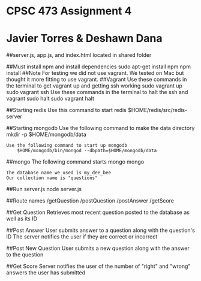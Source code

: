 # CPSC 473 Assignment 4

# Javier Torres & Deshawn Dana

##server.js, app.js, and index.html located in shared folder

##Must install npm and install dependencies
    sudo apt-get install npm
    npm install 
##Note
    For testing we did not use vagrant.  We tested on Mac but thought it more fitting to use vagrant.
##Vagrant
    Use these commands in the terminal to get vagrant up and getting ssh working
        sudo vagrant up
        sudo vagrant ssh
    Use these commands in the terminal to halt the ssh and vagrant
        sudo halt
        sudo vagrant halt
        
##Starting redis
    Use this command to start redis
        $HOME/redis/src/redis-server

##Starting mongodb 
    Use the following command to make the data directory 
        mkdir -p $HOME/mongodb/data

    Use the following command to start up mongodb
        $HOME/mongodb/bin/mongod --dbpath=$HOME/mongodb/data

##mongo
    The following command starts mongo
        mongo

    The database name we used is my_dee_bee
    Our collection name is "questions" 


##Run server.js
    node server.js

##Route names
    /getQuestion
    /postQuestion
    /postAnswer
    /getScore

##Get Question
    Retrieves most recent question posted to the database as well as its ID

##Post Answer
    User submits answer to a question along with the question's ID
    The server notifies the user if they are correct or incorrect

##Post New Question
    User submits a new question along with the answer to the question

##Get Score
    Server notifies the user of the number of "right" and "wrong" answers the user has submitted
